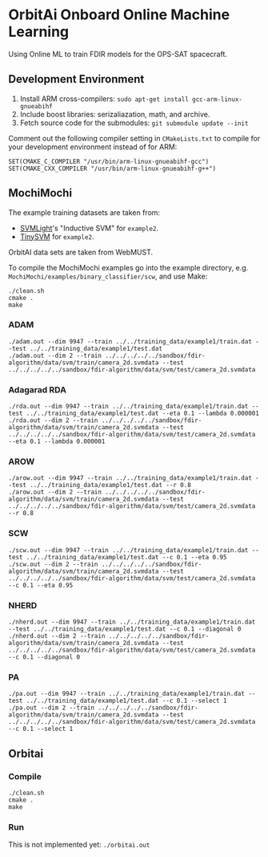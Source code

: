 # OrbitAi Onboard Online Machine Learning
Using Online ML to train FDIR models for the OPS-SAT spacecraft.

## Development Environment
1. Install ARM cross-compilers: `sudo apt-get install gcc-arm-linux-gnueabihf`
2. Include boost libraries: serizaliazation, math, and archive.
3. Fetch source code for the submodules: `git submodule update --init`


Comment out the following compiler setting in `CMakeLists.txt` to compile for your development environment instead of for ARM:

```
SET(CMAKE_C_COMPILER "/usr/bin/arm-linux-gnueabihf-gcc")
SET(CMAKE_CXX_COMPILER "/usr/bin/arm-linux-gnueabihf-g++")
```

## MochiMochi
The example training datasets are taken from:
- [SVMLight](http://svmlight.joachims.org/)'s "Inductive SVM" for `example2`.
- [TinySVM](http://chasen.org/~taku/software/TinySVM/) for  `example2`.

OrbitAI data sets are taken from WebMUST.

To compile the MochiMochi examples go into the example directory, e.g. `MochiMochi/examples/binary_classifier/scw`, and use Make:
```
./clean.sh
cmake .
make
```

### ADAM
```
./adam.out --dim 9947 --train ../../training_data/example1/train.dat --test ../../training_data/example1/test.dat
./adam.out --dim 2 --train ../../../../../sandbox/fdir-algorithm/data/svm/train/camera_2d.svmdata --test ../../../../../sandbox/fdir-algorithm/data/svm/test/camera_2d.svmdata
```

### Adagarad RDA
```
./rda.out --dim 9947 --train ../../training_data/example1/train.dat --test ../../training_data/example1/test.dat --eta 0.1 --lambda 0.000001
./rda.out --dim 2 --train ../../../../../sandbox/fdir-algorithm/data/svm/train/camera_2d.svmdata --test ../../../../../sandbox/fdir-algorithm/data/svm/test/camera_2d.svmdata --eta 0.1 --lambda 0.000001
```

### AROW
```
./arow.out --dim 9947 --train ../../training_data/example1/train.dat --test ../../training_data/example1/test.dat --r 0.8
./arow.out --dim 2 --train ../../../../../sandbox/fdir-algorithm/data/svm/train/camera_2d.svmdata --test ../../../../../sandbox/fdir-algorithm/data/svm/test/camera_2d.svmdata --r 0.8
```

### SCW
```
./scw.out --dim 9947 --train ../../training_data/example1/train.dat --test ../../training_data/example1/test.dat --c 0.1 --eta 0.95
./scw.out --dim 2 --train ../../../../../sandbox/fdir-algorithm/data/svm/train/camera_2d.svmdata --test ../../../../../sandbox/fdir-algorithm/data/svm/test/camera_2d.svmdata --c 0.1 --eta 0.95
```

### NHERD
```
./nherd.out --dim 9947 --train ../../training_data/example1/train.dat --test ../../training_data/example1/test.dat --c 0.1 --diagonal 0
./nherd.out --dim 2 --train ../../../../../sandbox/fdir-algorithm/data/svm/train/camera_2d.svmdata --test ../../../../../sandbox/fdir-algorithm/data/svm/test/camera_2d.svmdata --c 0.1 --diagonal 0
```

### PA
```
./pa.out --dim 9947 --train ../../training_data/example1/train.dat --test ../../training_data/example1/test.dat --c 0.1 --select 1
./pa.out --dim 2 --train ../../../../../sandbox/fdir-algorithm/data/svm/train/camera_2d.svmdata --test ../../../../../sandbox/fdir-algorithm/data/svm/test/camera_2d.svmdata --c 0.1 --select 1
```

## Orbitai
### Compile
```
./clean.sh
cmake .
make
```

### Run
This is not implemented yet:
`./orbitai.out`
